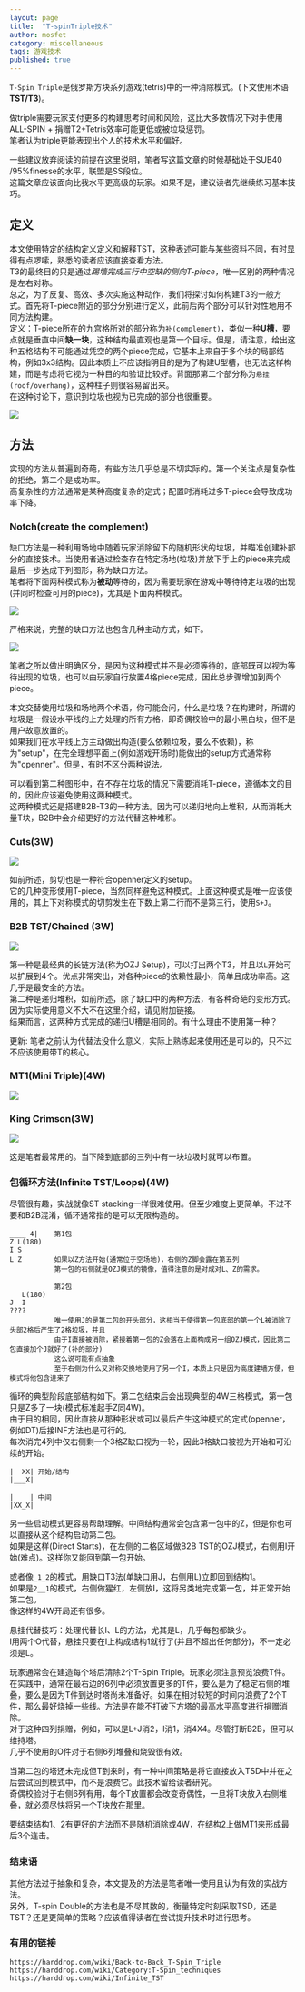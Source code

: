 ```yaml
---
layout: page
title:  "T-spinTriple技术"
author: mosfet
category: miscellaneous
tags: 游戏技术
published: true
---
```


`T-Spin Triple`是俄罗斯方块系列游戏(tetris)中的一种消除模式。(下文使用术语**TST/T3**)。  

做triple需要玩家支付更多的构建思考时间和风险，这比大多数情况下对手使用ALL-SPIN + 捐赠T2+Tetris效率可能更低或被垃圾惩罚。  
笔者认为triple更能表现出个人的技术水平和偏好。  

一些建议放弃阅读的前提在这里说明，笔者写这篇文章的时候基础处于SUB40 /95%finesse的水平，联盟是SS段位。  
这篇文章应该面向比我水平更高级的玩家。如果不是，建议读者先继续练习基本技巧。    

## 定义
本文使用特定的结构定义定义和解释TST，这种表述可能与某些资料不同，有时显得有点啰嗦，熟悉的读者应该直接查看方法。  
T3的最终目的只是通过*踢墙完成三行中空缺的侧向T-piece*，唯一区别的两种情况是左右对称。  
总之，为了反复、高效、多次实施这种动作，我们将探讨如何构建T3的一般方式。首先将T-piece附近的部分分别进行定义，此前后两个部分可以针对性地用不同方法构建。  
定义：T-piece所在的九宫格所对的部分称为`补(complement)`，类似一种**U槽**，要点就是垂直中间**缺一块**，这种结构最直观也是第一个目标。但是，请注意，给出这种五格结构不可能通过凭空的两个piece完成，它基本上来自于多个块的局部结构，例如3x3结构。因此本质上不应该指明目的是为了构建U型槽，也无法这样构建，而是考虑将它视为一种目的和验证比较好。背面那第二个部分称为`悬挂(roof/overhang)`，这种柱子则很容易留出来。  
在这种讨论下，意识到垃圾也视为已完成的部分也很重要。  

<div class="x gr txac">
  <div class="x la flex mg0">
    <div class="x la item-auto pd0">
      <img src="/assets/g/1-1.png">
    </div>
  </div>
  <p></p>
</div>

## 方法
实现的方法从普遍到奇葩，有些方法几乎总是不切实际的。第一个关注点是复杂性的拒绝，第二个是成功率。  
高复杂性的方法通常是某种高度复杂的定式；配置时消耗过多T-piece会导致成功率下降。  

### Notch(create the complement)
缺口方法是一种利用场地中随着玩家消除留下的随机形状的垃圾，并瞄准创建补部分的直接技术。当使用者通过检查存在特定场地(垃圾)并放下手上的piece来完成最后一步达成下列图形，称为缺口方法。  
笔者将下面两种模式称为**被动**等待的，因为需要玩家在游戏中等待特定垃圾的出现(并同时检查可用的piece)，尤其是下面两种模式。  
<div class="x gr txac">
  <div class="x la flex mg0">
    <div class="x la item-auto pd0">
      <img src="/assets/g/1-2.png">
    </div>
  </div>
  <p></p>
</div>

严格来说，完整的缺口方法也包含几种主动方式，如下。  
<div class="x gr txac">
  <div class="x la flex mg0">
    <div class="x la item-auto pd0">
      <img src="/assets/g/1-3.png">
    </div>
  </div>
  <p></p>
</div>
笔者之所以做出明确区分，是因为这种模式并不是必须等待的，底部既可以视为等待出现的垃圾，也可以由玩家自行放置4格piece完成，因此总步骤增加到两个piece。  

本文交替使用垃圾和场地两个术语，你可能会问，什么是垃圾？在构建时，所谓的垃圾是一假设水平线的上方处理的所有方格，即奇偶校验中的最小黑白块，但不是用户故意放置的。  
如果我们在水平线上方主动做出构造(要么依赖垃圾，要么不依赖)，称为"setup"，在完全理想平面上(例如游戏开场时)能做出的setup方式通常称为"openner"。但是，有时不区分两种说法。  

可以看到第二种图形中，在不存在垃圾的情况下需要消耗T-piece，遵循本文的目的，因此应该避免使用这两种模式。  
这两种模式还是搭建B2B-T3的一种方法。因为可以递归地向上堆积，从而消耗大量T块，B2B中会介绍更好的方法代替这种堆积。  

### Cuts(3W)
<div class="x gr txac">
  <div class="x la flex mg0">
    <div class="x la item-auto pd0">
      <img src="/assets/g/1-4.png">
    </div>
  </div>
  <p></p>
</div>

如前所述，剪切也是一种符合openner定义的setup。  
它的几种变形使用T-piece，当然同样避免这种模式。上面这种模式是唯一应该使用的，其上下对称模式的切剪发生在下数上第二行而不是第三行，使用`S+J`。  

### B2B TST/Chained (3W)
<div class="x gr txac">
  <div class="x la flex mg0">
    <div class="x la item-auto pd0">
      <img src="/assets/g/1-5.png">
    </div>
  </div>
  <p></p>
</div>

第一种是最经典的长链方法(称为OZJ Setup)，可以打出两个T3，并且以`L`开始可以扩展到4个。优点非常突出，对各种piece的依赖性最小，简单且成功率高。这几乎是最安全的方法。  
第二种是递归堆积，如前所述，除了缺口中的两种方法，有各种奇葩的变形方式。因为实际使用意义不大不在这里介绍，请见附加链接。  
结果而言，这两种方式完成的递归U槽是相同的。有什么理由不使用第一种？  

更新: 笔者之前认为代替法没什么意义，实际上熟练起来使用还是可以的，只不过不应该使用带T的核心。  

### MT1(Mini Triple)(4W)
<div class="x gr txac">
  <div class="x la flex mg0">
    <div class="x la item-auto pd0">
      <img src="/assets/g/1-6.png">
    </div>
  </div>
  <p></p>
</div>

### King Crimson(3W)
<div class="x gr txac">
  <div class="x la flex mg0">
    <div class="x la item-auto pd0">
      <img src="/assets/g/1-7.png">
    </div>
  </div>
  <p></p>
</div>

这是笔者最常用的。当下降到底部的三列中有一块垃圾时就可以布置。  

### 包循环方法(Infinite TST/Loops)(4W)
尽管很有趣，实战就像ST stacking一样很难使用。但至少难度上更简单。不过不要和B2B混淆，循环通常指的是可以无限构造的。  
```
____ 4|    第1包
Z L(180)        
I S
L Z        如果以Z方法开始(通常位于空场地)，右侧的Z脚会露在第五列
           第一包的右侧就是OZJ模式的镜像，值得注意的是对成对L、Z的需求。

           第2包
   L(180)
J  I
????
           唯一使用J的是第二包的开头部分，这相当于使得第一包底部的第一个L被消除了头部2格后产生了2格垃圾，并且
           由于I直接被消除，紧接着第一包的Z会落在上面构成另一组OZJ模式，因此第二包直接加个J就好了(补的部分)
           这么说可能有点抽象
           至于右侧为什么又对称交换地使用了另一个I，本质上只是因为高度建墙方便，但模式将他包含进来了
```
循环的典型阶段底部结构如下。第二包结束后会出现典型的4W三格模式，第一包只是Z多了一块(模式标准起手Z同4W)。  
由于目的相同，因此直接从那种形状或可以最后产生这种模式的定式(openner，例如DT)后接INF方法也是可行的。  
每次消完4列中仅右侧剩一个3格Z缺口视为一轮，因此3格缺口被视为开始和可沿续的开始。  
```
|  XX| 开始/结构
|___X|

|    | 中间 
|XX_X|
```

另一些启动模式更容易帮助理解。中间结构通常会包含第一包中的Z，但是你也可以直接从这个结构启动第二包。  
如果是这样(Direct Starts)，在左侧的二格区域做B2B TST的OZJ模式，右侧用I开始(难点)。这样你又能回到第一包开始。  

或者像`_1_2`的模式，用缺口T3法(单缺口用J，右侧用L)立即回到结构1。  
如果是`2__1`的模式，右侧做猩红，左侧放I，这将另类地完成第一包，并正常开始第二包。  
像这样的4W开局还有很多。  

悬挂代替技巧：处理代替长I、L的方法，尤其是L，几乎每包都缺少。  
I用两个O代替，悬挂只要在I上构成结构1就行了(并且不超出任何部分)，不一定必须是L。  

玩家通常会在建造每个塔后清除2个T-Spin Triple。玩家必须注意预览浪费T件。  
在实践中，通常在最右边的6列中必须放置更多的T件，要么是为了稳定右侧的堆叠，要么是因为T件到达时塔尚未准备好。如果在相对较短的时间内浪费了2个T 件，那么最好烧掉一些线。方法是在能不打破下方塔的最高水平高度进行捐赠消除。  
对于这种四列捐赠，例如，可以是L+J消2，I消1，消4X4。尽管打断B2B，但可以维持塔。  
几乎不使用的O件对于右侧6列堆叠和烧毁很有效。  

当第二包的塔还未完成但T到来时，有一种中间策略是将它直接放入TSD中并在之后尝试回到模式中，而不是浪费它。此技术留给读者研究。  
奇偶校验对于右侧6列有用，每个T放置都会改变奇偶性，一旦将T块放入右侧堆叠，就必须尽快将另一个T块放在那里。  

要结束结构1、2有更好的方法而不是随机消除或4W，在结构2上做MT1来形成最后3个连击。  

### 结束语
其他方法过于抽象和复杂，本文提及的方法是笔者唯一使用且认为有效的实战方法。  
另外，T-spin Double的方法也是不尽其数的，衡量特定时刻采取TSD，还是TST？还是更简单的策略？应该值得读者在尝试提升技术时进行思考。  

### 有用的链接
```
https://harddrop.com/wiki/Back-to-Back_T-Spin_Triple
https://harddrop.com/wiki/Category:T-Spin_techniques
https://harddrop.com/wiki/Infinite_TST
```